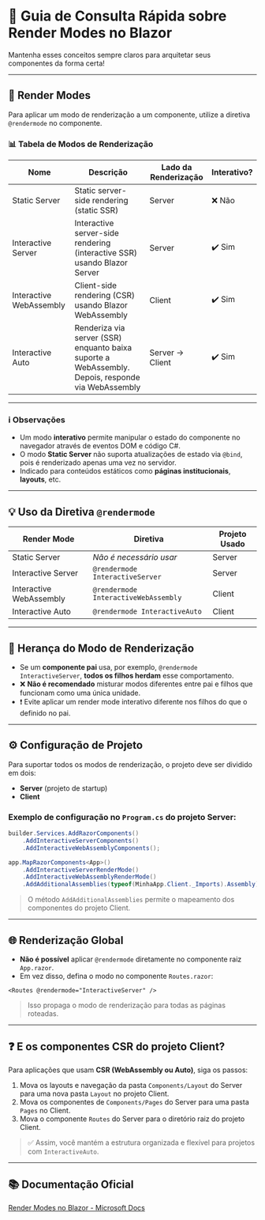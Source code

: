 
# 🧭 Guia de Consulta Rápida sobre Render Modes no Blazor

Mantenha esses conceitos sempre claros para arquitetar seus componentes da forma certa!

---

## 🎯 Render Modes

Para aplicar um modo de renderização a um componente, utilize a diretiva `@rendermode` no componente.

### 📊 Tabela de Modos de Renderização

| Nome                   | Descrição                                                                                     | Lado da Renderização         | Interativo? |
|------------------------|-----------------------------------------------------------------------------------------------|-------------------------------|-------------|
| Static Server          | Static server-side rendering (static SSR)                                                    | Server                        | ❌ Não      |
| Interactive Server     | Interactive server-side rendering (interactive SSR) usando Blazor Server                     | Server                        | ✔️ Sim      |
| Interactive WebAssembly| Client-side rendering (CSR) usando Blazor WebAssembly                                        | Client                        | ✔️ Sim      |
| Interactive Auto       | Renderiza via server (SSR) enquanto baixa suporte a WebAssembly. Depois, responde via WebAssembly | Server → Client               | ✔️ Sim      |

---

### ℹ️ Observações

- Um modo **interativo** permite manipular o estado do componente no navegador através de eventos DOM e código C#.
- O modo **Static Server** não suporta atualizações de estado via `@bind`, pois é renderizado apenas uma vez no servidor.
- Indicado para conteúdos estáticos como **páginas institucionais**, **layouts**, etc.

---

## 💡 Uso da Diretiva `@rendermode`

| Render Mode            | Diretiva                               | Projeto Usado |
|------------------------|----------------------------------------|----------------|
| Static Server          | *Não é necessário usar*                | Server         |
| Interactive Server     | `@rendermode InteractiveServer`        | Server         |
| Interactive WebAssembly| `@rendermode InteractiveWebAssembly`   | Client         |
| Interactive Auto       | `@rendermode InteractiveAuto`          | Client         |

---

## 🧬 Herança do Modo de Renderização

- Se um **componente pai** usa, por exemplo, `@rendermode InteractiveServer`, **todos os filhos herdam** esse comportamento.
- ❌ **Não é recomendado** misturar modos diferentes entre pai e filhos que funcionam como uma única unidade.
- ❗ Evite aplicar um render mode interativo diferente nos filhos do que o definido no pai.

---

## ⚙️ Configuração de Projeto

Para suportar todos os modos de renderização, o projeto deve ser dividido em dois:

- **Server** (projeto de startup)
- **Client**

### Exemplo de configuração no `Program.cs` do projeto Server:

```csharp
builder.Services.AddRazorComponents()
    .AddInteractiveServerComponents()
    .AddInteractiveWebAssemblyComponents();

app.MapRazorComponents<App>()
    .AddInteractiveServerRenderMode()
    .AddInteractiveWebAssemblyRenderMode()
    .AddAdditionalAssemblies(typeof(MinhaApp.Client._Imports).Assembly);
```

> O método `AddAdditionalAssemblies` permite o mapeamento dos componentes do projeto Client.

---

## 🌐 Renderização Global

- **Não é possível** aplicar `@rendermode` diretamente no componente raiz `App.razor`.
- Em vez disso, defina o modo no componente `Routes.razor`:

```razor
<Routes @rendermode="InteractiveServer" />
```

> Isso propaga o modo de renderização para todas as páginas roteadas.

---

## ❓ E os componentes CSR do projeto Client?

Para aplicações que usam **CSR (WebAssembly ou Auto)**, siga os passos:

1. Mova os layouts e navegação da pasta `Components/Layout` do Server para uma nova pasta `Layout` no projeto Client.
2. Mova os componentes de `Components/Pages` do Server para uma pasta `Pages` no Client.
3. Mova o componente `Routes` do Server para o diretório raiz do projeto Client.

> ✅ Assim, você mantém a estrutura organizada e flexível para projetos com `InteractiveAuto`.

---

## 📚 Documentação Oficial

[Render Modes no Blazor - Microsoft Docs](https://learn.microsoft.com/en-us/aspnet/core/blazor/components/render-modes)
